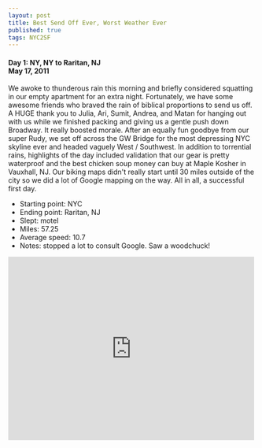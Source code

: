 ```yaml
---
layout: post
title: Best Send Off Ever, Worst Weather Ever
published: true
tags: NYC2SF
---
```

#### Day 1: NY, NY to Raritan, NJ<br/>May 17, 2011

We awoke to thunderous rain this morning and briefly considered squatting in
our empty apartment for an extra night. Fortunately, we have some awesome
friends who braved the rain of biblical proportions to send us off. A HUGE
thank you to Julia, Ari, Sumit, Andrea, and Matan for hanging out with us while
we finished packing and giving us a gentle push down Broadway. It really
boosted morale. After an equally fun goodbye from our super Rudy, we set off
across the GW Bridge for the most depressing NYC skyline ever and headed
vaguely West / Southwest. In addition to torrential rains, highlights of the
day included validation that our gear is pretty waterproof and the best chicken
soup money can buy at Maple Kosher in Vauxhall, NJ. Our biking maps didn't
really start until 30 miles outside of the city so we did a lot of Google
mapping on the way. All in all, a successful first day.

* Starting point: NYC
* Ending point: Raritan, NJ
* Slept: motel
* Miles: 57.25
* Average speed: 10.7
* Notes: stopped a lot to consult Google. Saw a woodchuck!


<iframe src="https://www.flickr.com/photos/123683527@N06/13944483455/in/set-72157644112976221/player/" width="500" height="373" frameborder="0" allowfullscreen webkitallowfullscreen mozallowfullscreen oallowfullscreen msallowfullscreen></iframe>
